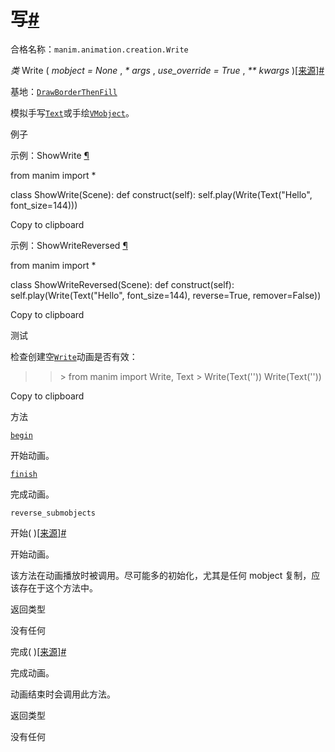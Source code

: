 # 写[#](#write "此标题的固定链接")

合格名称：`manim.animation.creation.Write`

_类_ Write ( _mobject = None_ , _\* args_ , _use_override = True_ , _\*\* kwargs_ )[\[来源\]](../_modules/manim/animation/creation.html#Write)[#](#manim.animation.creation.Write "此定义的固定链接")

基地：[`DrawBorderThenFill`](manim.animation.creation.DrawBorderThenFill.html#manim.animation.creation.DrawBorderThenFill "manim.animation.creation.DrawBorderThenFill")

模拟手写[`Text`](manim.mobject.text.text_mobject.Text.html#manim.mobject.text.text_mobject.Text "manim.mobject.text.text_mobject.Text")或手绘[`VMobject`](manim.mobject.types.vectorized_mobject.VMobject.html#manim.mobject.types.vectorized_mobject.VMobject "manim.mobject.types.vectorized_mobject.VMobject")。

例子

示例：ShowWrite [¶](#showwrite)

from manim import \*

class ShowWrite(Scene):
def construct(self):
self.play(Write(Text("Hello", font_size=144)))

Copy to clipboard

示例：ShowWriteReversed [¶](#showwritereversed)

from manim import \*

class ShowWriteReversed(Scene):
def construct(self):
self.play(Write(Text("Hello", font_size=144), reverse=True, remover=False))

Copy to clipboard

测试

检查创建空[`Write`](#manim.animation.creation.Write "manim.animation.creation.Write")动画是否有效：

> > \> from manim import Write, Text
> > \> Write(Text(''))
> > Write(Text(''))

Copy to clipboard

方法

[`begin`](#manim.animation.creation.Write.begin "manim.animation.creation.Write.begin")

开始动画。

[`finish`](#manim.animation.creation.Write.finish "manim.animation.creation.Write.finish")

完成动画。

`reverse_submobjects`

开始( )[\[来源\]](../_modules/manim/animation/creation.html#Write.begin)[#](#manim.animation.creation.Write.begin "此定义的固定链接")

开始动画。

该方法在动画播放时被调用。尽可能多的初始化，尤其是任何 mobject 复制，应该存在于这个方法中。

返回类型

没有任何

完成( )[\[来源\]](../_modules/manim/animation/creation.html#Write.finish)[#](#manim.animation.creation.Write.finish "此定义的固定链接")

完成动画。

动画结束时会调用此方法。

返回类型

没有任何
